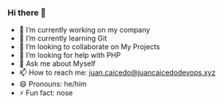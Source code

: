 ### Hi there 👋

- 🔭 I’m currently working on my company
- 🌱 I’m currently learning Git
- 👯 I’m looking to collaborate on My Projects
- 🤔 I’m looking for help with PHP  
- 💬 Ask me about Myself
- 📫 How to reach me: juan.caicedo@juancaicedodevops.xyz
- 😄 Pronouns: he/him
- ⚡ Fun fact: nose
